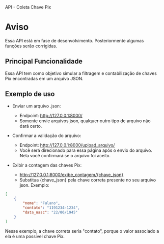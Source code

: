 
API - Coleta Chave Pix

# Aviso
Essa API está em fase de desenvolvimento. Posteriormente algumas funções serão corrigidas.

## Principal Funcionalidade
Essa API tem como objetivo simular a filtragem e contabilização de chaves Pix encontradas em um arquivo JSON. 

## Exemplo de uso
- Enviar um arquivo .json:
    - Endpoint: http://127.0.0.1:8000/ 
    - Somente envie arquivos json, qualquer outro tipo de arquivo não dará certo.

- Confirmar a validação do arquivo:
    - Endpoint: http://127.0.0.1:8000/upload_arquivo/ 
    - Você será direcionado para essa página após o envio do arquivo. Nela você confirmará se o arquivo foi aceito.

- Exibir a contagem das chaves Pix:
    - http://127.0.0.1:8000/exibe_contagem/{chave_json}
    - Substitua {chave_json} pela chave correta presente no seu arquivo json. Exemplo:
```json
[
    {
        "nome": "Fulano",
        "contato": "1191234-1234",
        "data_nasc": "22/06/1945"
    }
]
```
Nesse exemplo, a chave correta seria "contato", porque o valor associado a ela é uma possível chave Pix. 
